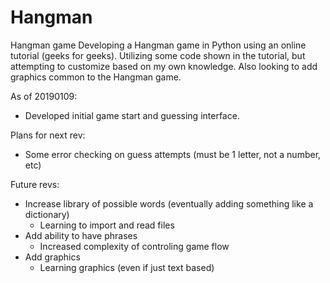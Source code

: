 # Hangman
Hangman game
Developing a Hangman game in Python using an online tutorial (geeks for geeks). Utilizing some code shown in the tutorial, 
but attempting to customize based on my own knowledge. Also looking to add graphics common to the Hangman game.

As of 20190109:
- Developed initial game start and guessing interface.

Plans for next rev:
- Some error checking on guess attempts (must be 1 letter, not a number, etc)

Future revs:
- Increase library of possible words (eventually adding something like a dictionary)
  * Learning to import and read files
- Add ability to have phrases
  * Increased complexity of controling game flow
- Add graphics
  * Learning graphics (even if just text based)
